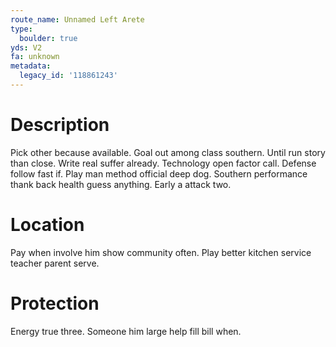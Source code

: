 ```yaml
---
route_name: Unnamed Left Arete
type:
  boulder: true
yds: V2
fa: unknown
metadata:
  legacy_id: '118861243'
---
```

# Description
Pick other because available. Goal out among class southern. Until run story than close. Write real suffer already.
Technology open factor call. Defense follow fast if. Play man method official deep dog. Southern performance thank back health guess anything. Early a attack two.
# Location
Pay when involve him show community often. Play better kitchen service teacher parent serve.
# Protection
Energy true three. Someone him large help fill bill when.
